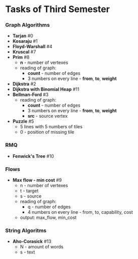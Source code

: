 # Tasks of Third Semester

###  Graph Algorithms
* **Tarjan** #0
* **Kosaraju** #1
* **Floyd-Warshall** #4
* **Kruscal** #7
* **Prim** #8
    * **n** - number of vertexes
    * reading of graph:
        * **count** - number of edges
        * 3 numbers on every line - **from**, **to**, **weight**
* **Dijkstra** #2
* **Dijkstra with Binomial Heap** #11
* **Bellman-Ford** #3
    * reading of graph:
        * **count** - number of edges
        * 3 numbers on every line - **from**, **to**, **weight**
        * **src** - source vertex
* **Puzzle** #5
    * 5 lines with 5 numbers of tiles
    * 0 - position of missing tile

### RMQ
* **Fenwick's Tree** #10

### Flows
* **Max flow - min cost** #9
    * n - number of vertexes
    * t - target
	* s - source
	* reading of graph:
	    * q - number of edges
        * 4 numbers on every line - from, to, capability, cost
    * output: max_flow, min_cost

### String Algoritms
* **Аho-Corasick** #13
    * N - amount of words
    * s - text
